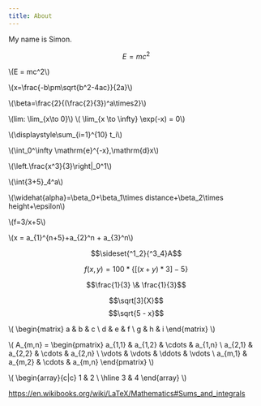 ```yaml
---
title: About
---
```

My name is Simon.

$$E = mc^2$$

\\(E = mc^2\\)

\\(x=\frac{-b\pm\sqrt{b^2-4ac}}{2a}\\)

\\(\beta=\frac{2}{(\frac{2}{3})^a\times2}\\)

\\(lim: \lim_{x\to 0}\\)
\\(
\lim_{x \to \infty} \exp(-x) = 0\\)

\\(\displaystyle\sum_{i=1}^{10} t_i\\)

\\(\int_0^\infty \mathrm{e}^{-x}\,\mathrm{d}x\\)

\\(\left.\frac{x^3}{3}\right|_0^1\\)

\\(\int{3+5}_4^a\\)

\\(\widehat{alpha}=\beta_0+\beta_1\times distance+\beta_2\times height+\epsilon\\)

\\(f=3/x+5\\)

\\(x = a_{1}^{n+5}+a_{2}^n + a_{3}^n\\)

$$\sideset{^1_2}{^3_4}A$$

$$f(x, y) = 100 * \lbrace[(x + y) * 3] - 5\rbrace$$

$$\frac{1}{3} \& \frac{1}{3}$$

$$\sqrt[3]{X}$$
$$\sqrt{5 - x}$$

\\(
 \begin{matrix}
  a & b & c \\
  d & e & f \\
  g & h & i
 \end{matrix}
\\)

\\(
A_{m,n} = 
 \begin{pmatrix}
  a_{1,1} & a_{1,2} & \cdots & a_{1,n} \\
  a_{2,1} & a_{2,2} & \cdots & a_{2,n} \\
  \vdots  & \vdots  & \ddots & \vdots  \\
  a_{m,1} & a_{m,2} & \cdots & a_{m,n} 
 \end{pmatrix}
 \\)
 
 \\(
  \begin{array}{c|c}
  1 & 2 \\ 
  \hline
  3 & 4
 \end{array}
 \\)

https://en.wikibooks.org/wiki/LaTeX/Mathematics#Sums_and_integrals

